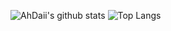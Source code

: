 ![AhDaii's github stats](https://github-readme-stats.vercel.app/api?username=AhDaii&show_icons=true)
![Top Langs](https://github-readme-stats.vercel.app/api/top-langs/?username=AhDaii&layout=compact&hide=html)
